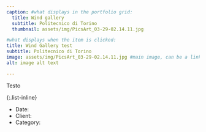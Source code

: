 ```yaml
---
caption: #what displays in the portfolio grid:
  title: Wind gallery
  subtitle: Politecnico di Torino
  thumbnail: assets/img/PicsArt_03-29-02.14.11.jpg

#what displays when the item is clicked:
title: Wind Gallery test
subtitle: Politecnico di Torino
image: assets/img/PicsArt_03-29-02.14.11.jpg #main image, can be a link or a file in assets/img/portfolio
alt: image alt text

---
```

Testo

{:.list-inline}
- Date:
- Client:
- Category:
